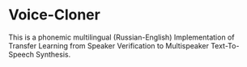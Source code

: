# Voice-Cloner
This is a phonemic multilingual (Russian-English) Implementation of Transfer Learning from Speaker Verification to Multispeaker Text-To-Speech Synthesis.
